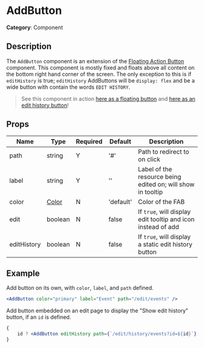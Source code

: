 # AddButton

**Category**: Component

## Description

The `AddButton` component is an extension of the [Floating Action Button](https://material-ui.com/components/floating-action-button/) component. This component is mostly fixed and floats above all content on the bottom right hand corner of the screen. The only exception to this is if `editHistory` is true; `editHistory` AddButtons will be `display: flex` and be a wide button with contain the words `EDIT HISTORY`.

> See this component in action [here as a floating button](https://tams.club) and [here as an edit history button](https://tams.club/edit/events?id=eb613273-8726-468a-a2be-abf73056be22)!

## Props

| Name        | Type                             | Required | Default   | Description                                                  |
| ----------- | -------------------------------- | -------- | --------- | ------------------------------------------------------------ |
| path        | string                           | Y        | '#'       | Path to redirect to on click                                 |
| label       | string                           | Y        | ''        | Label of the resource being edited on; will show in tooltip  |
| color       | [Color](../../typedefs.md#color) | N        | 'default' | Color of the FAB                                             |
| edit        | boolean                          | N        | false     | If `true`, will display edit tooltip and icon instead of add |
| editHistory | boolean                          | N        | false     | If `true`, will display a static edit history button         |

## Example

Add button on its own, with `color`, `label`, and `path` defined.

```jsx title="client/src/components/home/list/event-list.js"
<AddButton color="primary" label="Event" path="/edit/events" />
```

Add button embedded on an edit page to display the "Show edit history" button, if an `id` is defined.

```jsx title="client/src/components/edit/edit-events.js"
{
    id ? <AddButton editHistory path={`/edit/history/events?id=${id}`} /> : null;
}
```
